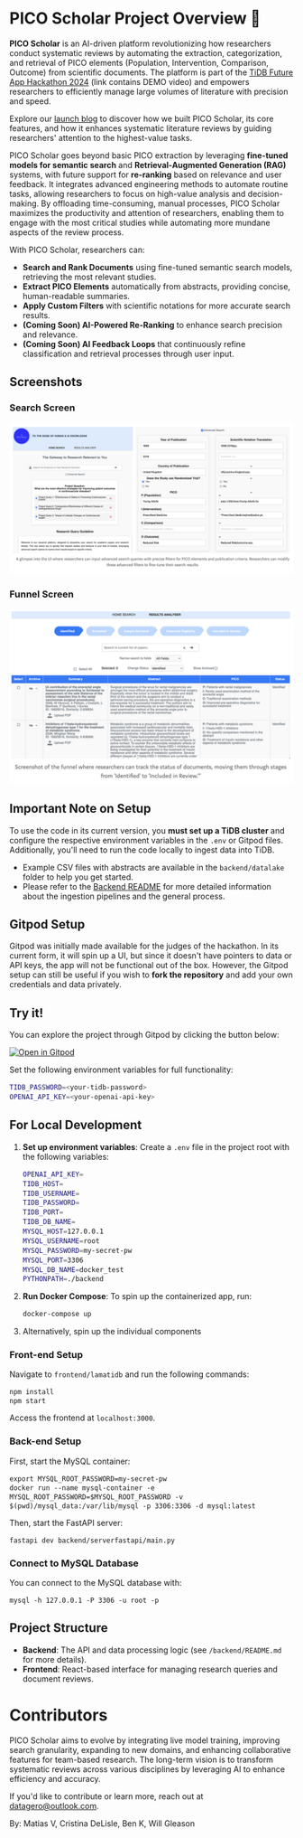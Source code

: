 # PICO Scholar Project Overview 🚀

**PICO Scholar** is an AI-driven platform revolutionizing how researchers conduct systematic reviews by automating the extraction, categorization, and retrieval of PICO elements (Population, Intervention, Comparison, Outcome) from scientific documents. The platform is part of the [TiDB Future App Hackathon 2024](https://devpost.com/software/pico-scholar) (link contains DEMO video) and empowers researchers to efficiently manage large volumes of literature with precision and speed.

Explore our [launch blog](https://medium.com/p/68ab9a1f4377/edit) to discover how we built PICO Scholar, its core features, and how it enhances systematic literature reviews by guiding researchers' attention to the highest-value tasks.

PICO Scholar goes beyond basic PICO extraction by leveraging **fine-tuned models for semantic search** and **Retrieval-Augmented Generation (RAG)** systems, with future support for **re-ranking** based on relevance and user feedback. It integrates advanced engineering methods to automate routine tasks, allowing researchers to focus on high-value analysis and decision-making. By offloading time-consuming, manual processes, PICO Scholar maximizes the productivity and attention of researchers, enabling them to engage with the most critical studies while automating more mundane aspects of the review process.

With PICO Scholar, researchers can:

- **Search and Rank Documents** using fine-tuned semantic search models, retrieving the most relevant studies.
- **Extract PICO Elements** automatically from abstracts, providing concise, human-readable summaries.
- **Apply Custom Filters** with scientific notations for more accurate search results.
- **(Coming Soon) AI-Powered Re-Ranking** to enhance search precision and relevance.
- **(Coming Soon) AI Feedback Loops** that continuously refine classification and retrieval processes through user input.

## Screenshots

### Search Screen
![Search Screen](assets/search-screen.png)

### Funnel Screen
![Funnel Screen](assets/funnel-screen.png)


## Important Note on Setup

To use the code in its current version, you **must set up a TiDB cluster** and configure the respective environment variables in the `.env` or Gitpod files. Additionally, you'll need to run the code locally to ingest data into TiDB. 

- Example CSV files with abstracts are available in the `backend/datalake` folder to help you get started.
- Please refer to the [Backend README](./backend/README.md) for more detailed information about the ingestion pipelines and the general process.

## Gitpod Setup

Gitpod was initially made available for the judges of the hackathon. In its current form, it will spin up a UI, but since it doesn't have pointers to data or API keys, the app will not be functional out of the box. However, the Gitpod setup can still be useful if you wish to **fork the repository** and add your own credentials and data privately.

## Try it!

You can explore the project through Gitpod by clicking the button below:

[![Open in Gitpod](https://gitpod.io/button/open-in-gitpod.svg)](https://gitpod.io/new/#https://github.com/datagero/pico-scholar)

Set the following environment variables for full functionality:
```sh
TIDB_PASSWORD=<your-tidb-password>
OPENAI_API_KEY=<your-openai-api-key>
```

## For Local Development

1. **Set up environment variables**:
   Create a `.env` file in the project root with the following variables:
   ```sh
   OPENAI_API_KEY=
   TIDB_HOST=
   TIDB_USERNAME=
   TIDB_PASSWORD=
   TIDB_PORT=
   TIDB_DB_NAME=
   MYSQL_HOST=127.0.0.1
   MYSQL_USERNAME=root
   MYSQL_PASSWORD=my-secret-pw
   MYSQL_PORT=3306
   MYSQL_DB_NAME=docker_test
   PYTHONPATH=./backend
   ```

2. **Run Docker Compose**:
   To spin up the containerized app, run:
   ```sh
   docker-compose up
   ```

3. Alternatively, spin up the individual components

### Front-end Setup
Navigate to `frontend/lamatidb` and run the following commands:
```
npm install
npm start
```
Access the frontend at `localhost:3000`.

### Back-end Setup

First, start the MySQL container:
```
export MYSQL_ROOT_PASSWORD=my-secret-pw
docker run --name mysql-container -e MYSQL_ROOT_PASSWORD=$MYSQL_ROOT_PASSWORD -v $(pwd)/mysql_data:/var/lib/mysql -p 3306:3306 -d mysql:latest
```

Then, start the FastAPI server:
```
fastapi dev backend/serverfastapi/main.py
```

### Connect to MySQL Database

You can connect to the MySQL database with:
```
mysql -h 127.0.0.1 -P 3306 -u root -p
```

## Project Structure

- **Backend**: The API and data processing logic (see `/backend/README.md` for more details).
- **Frontend**: React-based interface for managing research queries and document reviews.

# Contributors

PICO Scholar aims to evolve by integrating live model training, improving search granularity, expanding to new domains, and enhancing collaborative features for team-based research. The long-term vision is to transform systematic reviews across various disciplines by leveraging AI to enhance efficiency and accuracy.

If you'd like to contribute or learn more, reach out at datagero@outlook.com.

By: Matias V, Cristina DeLisle, Ben K, Will Gleason


